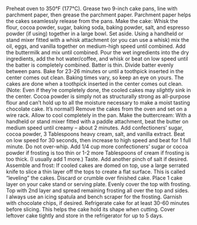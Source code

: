 Preheat oven to 350°F (177°C). Grease two 9-inch cake pans, line with parchment paper, then grease the parchment paper. Parchment paper helps the cakes seamlessly release from the pans.
Make the cake: Whisk the flour, cocoa powder, sugar, baking soda, baking powder, salt, and espresso powder (if using) together in a large bowl. Set aside. Using a handheld or stand mixer fitted with a whisk attachment (or you can use a whisk) mix the oil, eggs, and vanilla together on medium-high speed until combined. Add the buttermilk and mix until combined. Pour the wet ingredients into the dry ingredients, add the hot water/coffee, and whisk or beat on low speed until the batter is completely combined. Batter is thin.
Divide batter evenly between pans. Bake for 23-26 minutes or until a toothpick inserted in the center comes out clean. Baking times vary, so keep an eye on yours. The cakes are done when a toothpick inserted in the center comes out clean. (Note: Even if they’re completely done, the cooled cakes may *slightly* sink in the center. Cocoa powder is simply not as structurally strong as all-purpose flour and can’t hold up to all the moisture necessary to make a moist tasting chocolate cake. It’s normal!)
Remove the cakes from the oven and set on a wire rack. Allow to cool completely in the pan.
Make the buttercream: With a handheld or stand mixer fitted with a paddle attachment, beat the butter on medium speed until creamy – about 2 minutes. Add confectioners’ sugar, cocoa powder, 3 Tablespoons heavy cream, salt, and vanilla extract. Beat on low speed for 30 seconds, then increase to high speed and beat for 1 full minute. Do not over-whip. Add 1/4 cup more confectioners’ sugar or cocoa powder if frosting is too thin or 1-2 more Tablespoons of cream if frosting is too thick. (I usually add 1 more.) Taste. Add another pinch of salt if desired.
Assemble and frost: If cooled cakes are domed on top, use a large serrated knife to slice a thin layer off the tops to create a flat surface. This is called “leveling” the cakes. Discard or crumble over finished cake. Place 1 cake layer on your cake stand or serving plate. Evenly cover the top with frosting. Top with 2nd layer and spread remaining frosting all over the top and sides. I always use an icing spatula and bench scraper for the frosting. Garnish with chocolate chips, if desired.
Refrigerate cake for at least 30-60 minutes before slicing. This helps the cake hold its shape when cutting.
Cover leftover cake tightly and store in the refrigerator for up to 5 days.